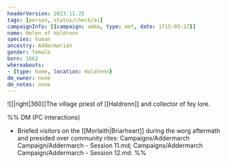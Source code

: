 ```yaml
---
headerVersion: 2023.11.25
tags: [person, status/check/ai]
campaignInfo: [{campaign: adma, type: met, date: 1715-05-17}]
name: Helen of Haldrenn
species: human
ancestry: Addermarian
gender: female
born: 1662
whereabouts:
- {type: home, location: Haldrenn}
dm_owner: none
dm_notes: none
---
```

![[|right|360]]The village priest of [[Haldrenn]] and collector of fey lore.

%% DM (PC interactions)
- Briefed visitors on the [[Morlaith|Briarheart]] during the worg aftermath and presided over community rites: Campaigns/Addermarch Campaign/Addermarch - Session 11.md; Campaigns/Addermarch Campaign/Addermarch - Session 12.md.
%%
